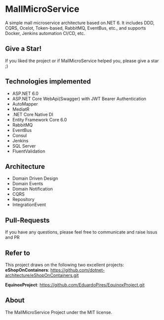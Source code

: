 # MallMicroService
A simple mall microservice architecture based on.NET 6. It includes DDD, CQRS, Ocelot, Token-based, RabbitMQ, EventBus, etc., and supports Docker, Jenkins automation CI/CD, etc.


## Give a Star!
If you liked the project or if MallMicroService helped you, please give a star ;)


## Technologies implemented
* ASP.NET 6.0
* ASP.NET Core WebApi(Swagger) with JWT Bearer Authentication
* AutoMapper
* MediatR
* .NET Core Native DI
* Entity Framework Core 6.0
* RabbitMQ
* EventBus
* Consul
* Jenkins
* SQL Server
* FluentValidation

## Architecture
* Domain Driven Design
* Domain Events
* Domain Notification
* CQRS
* Repository
* IntegrationEvent

## Pull-Requests
If you have any questions, please feel free to communicate and raise Issus and PR

## Refer to
This project draws on the following two excellent projects:
**eShopOnContainers**: https://github.com/dotnet-architecture/eShopOnContainers.git


**EquinoxProject**: https://github.com/EduardoPires/EquinoxProject.git


## About
The MallMicroService Project under the MIT license.
